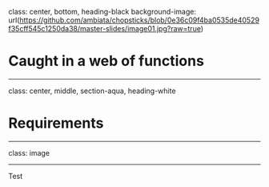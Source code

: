 class: center, bottom, heading-black
background-image: url(https://github.com/ambiata/chopsticks/blob/0e36c09f4ba0535de40529f35cff545c1250da38/master-slides/image01.jpg?raw=true)

# Caught in a web of functions

---

class: center, middle, section-aqua, heading-white

# Requirements

---

class: image

---

Test
